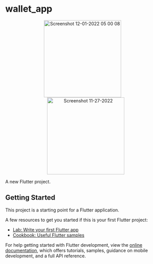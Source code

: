 # wallet_app

<p style="text-align: center;">
  <img width="242" alt="Screenshot 12-01-2022 05 00 08" src="https://github.com/user-attachments/assets/8029a981-76a7-47f7-8327-67949ac5dbeb" style="margin-right: 20px;"/>
  <img width="242" alt="Screenshot 11-27-2022" src="https://github.com/user-attachments/assets/bdb8a799-fba6-4977-bfa7-3892f8e82bb4" />
</p>



A new Flutter project.

## Getting Started

This project is a starting point for a Flutter application.

A few resources to get you started if this is your first Flutter project:

- [Lab: Write your first Flutter app](https://docs.flutter.dev/get-started/codelab)
- [Cookbook: Useful Flutter samples](https://docs.flutter.dev/cookbook)

For help getting started with Flutter development, view the
[online documentation](https://docs.flutter.dev/), which offers tutorials,
samples, guidance on mobile development, and a full API reference.
